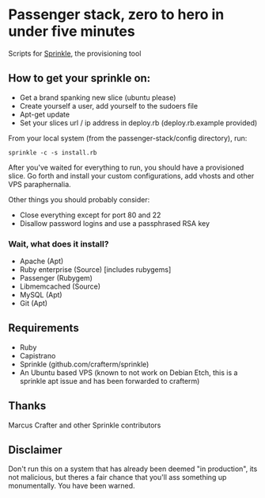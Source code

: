 # Passenger stack, zero to hero in under five minutes
Scripts for [Sprinkle](http://github.com/crafterm/sprinkle/ "Sprinkle"), the provisioning tool

## How to get your sprinkle on:

* Get a brand spanking new slice (ubuntu please)
* Create yourself a user, add yourself to the sudoers file
* Apt-get update
* Set your slices url / ip address in deploy.rb (deploy.rb.example provided)

From your local system (from the passenger-stack/config directory), run:

    sprinkle -c -s install.rb

After you've waited for everything to run, you should have a provisioned slice.
Go forth and install your custom configurations, add vhosts and other VPS paraphernalia.

Other things you should probably consider:

* Close everything except for port 80 and 22
* Disallow password logins and use a passphrased RSA key

### Wait, what does it install?

* Apache (Apt)
* Ruby enterprise (Source) [includes rubygems]
* Passenger (Rubygem)
* Libmemcached (Source)
* MySQL (Apt)
* Git (Apt)

## Requirements
* Ruby
* Capistrano
* Sprinkle (github.com/crafterm/sprinkle)
* An Ubuntu based VPS (known to not work on Debian Etch, this is a sprinkle apt issue and has been forwarded to crafterm)

## Thanks

Marcus Crafter and other Sprinkle contributors

## Disclaimer

Don't run this on a system that has already been deemed "in production", its not malicious, but theres a fair chance
that you'll ass something up monumentally. You have been warned. 